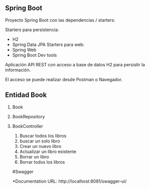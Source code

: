 
## Spring Boot

Proyecto Spring Boot con las dependencias / starters: 

Starters para persistencia:
* H2 
* Spring Data JPA
Starters para web:
* Spring Web 
* Spring Boot Dev tools

Aplicación API REST con acceso a base de datos H2 para persistir la información. 

El acceso se puede realizar desde Postman o Navegador. 

## Entidad Book

1. Book
2. BookRepository
3. BookController
   1. Buscar todos los libros 
   2. buscar un solo libro 
   3. Crear un nuevo libro 
   4. Actualizar un libro existente 
   5. Borrar un libro
   6. Borrar todos los libros
   
   #Swagger
   
   *Documentation URL: http://localhost:8081/swagger-ui/

